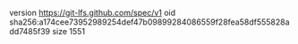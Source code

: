 version https://git-lfs.github.com/spec/v1
oid sha256:a174cee73952989254def47b09899284086559f28fea58df555828add7485f39
size 1551
